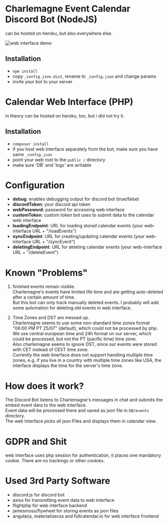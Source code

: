 # Charlemagne Event Calendar Discord Bot (NodeJS)
can be hosted on heroku, but also everywhere else.

![web interface demo](https://raw.githubusercontent.com/vanilla-thunder/discord-charlemagne-calendar/master/screenshop.jpg)

## Installation
+ `npm install`
+ copy `_config.json.dist`, rename to `_config.json` and change params
+ invite your bot to your server

# Calendar Web Interface (PHP)
in theory can be hosted on heroku, too, but i did not try it.

## Installation
+ `composer install`
+ if you host web interface separately from the bot, make sure you have same `_config.json`
+ point your web root to the `public /` directory
+ make sure 'DB' and 'logs' are writable
 
# Configuration
+ **debug**: enables debugging output for discord bot (true/false)
+ **discordToken**: your discord api token
+ **webPassword**: password for accessing web interface
+ **customToken**: custom token bot uses to submit data to the calendar web interface
+ **loadingEndpoint**: URL for loading stored calendar events (your web-interface URL + "/loadEvents")
+ **syncEndpoint**: URL for creating/updating calendar events (your web-interface URL + "/syncEvent") 
+ **deletingEndpoint**: URL for deleting calendar events (your web-interface URL + "/deleteEvent")
 
# Known "Problems"
1) finished events remain visible.  
Charlemagne's events have limited life time and are getting auto-deleted after a certain amount of time.  
But this bot can only track manually deleted events. I probably will add some automation for deleting old events in web interface.

2) Time Zones and DST are messed up.  
Charlemagne seems to use some non-standard time zones format "06:00 PM PT 25/07" (default), which could not be processed by php.
We use central european time and 24h format on our server, which could be processed, but not the PT (pacific time) time zone.  
Also charlemagne seems to ignore DST, since our events were stored with CET instead of CEST time zone.  
Currently the web itnerface does not support handling multiple time zones, e.g. if you live in a country with multiple time zones like USA, the interface displays the time for the server's time zone.

# How does it work?
The Discord Bot listens to Charlemagne's messages in chat and submits the embed event dara to the web interface.  
Event data will be processed there and saved as json file in `DB/events` directory.  
The web Interface picks all json Files and displays them in calendar view. 

# GDPR and Shit
web interface uses php session for authentication, it places one mandatory cookie.
There are no trackings or other cookies.

# Used 3rd Party Software
+ discord.js for discord bot
+ axios for transmitting event data to web interface
+ flightphp for web interface backend
+ jamesmoss/flywheel for storing events as json files
+ angularjs, materializecss and fullcalendar.io for web interface frontend
